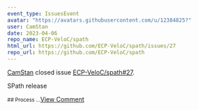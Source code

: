 ```yaml
---
event_type: IssuesEvent
avatar: "https://avatars.githubusercontent.com/u/12384825?"
user: CamStan
date: 2023-04-06
repo_name: ECP-VeloC/spath
html_url: https://github.com/ECP-VeloC/spath/issues/27
repo_url: https://github.com/ECP-VeloC/spath
---
```


<a href='https://github.com/CamStan' target='_blank'>CamStan</a> closed issue <a href='https://github.com/ECP-VeloC/spath/issues/27' target='_blank'>ECP-VeloC/spath#27</a>.

<p>SPath release</p><small>## Process...</small><a href='https://github.com/ECP-VeloC/spath/issues/27' target='_blank'>View Comment</a>